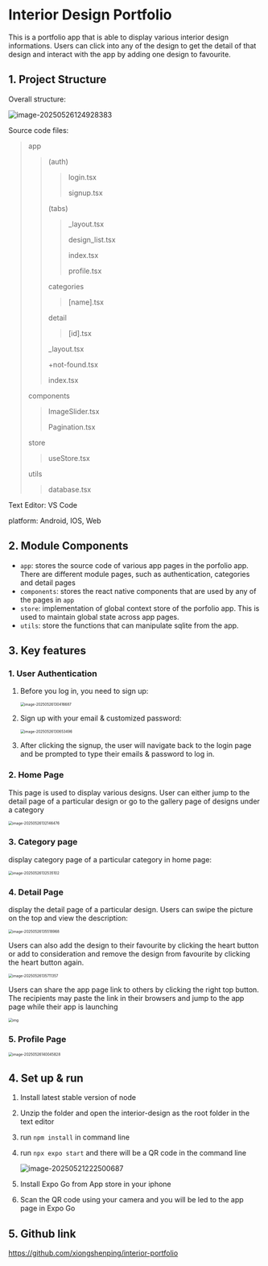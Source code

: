 # Interior Design Portfolio

This is a portfolio app that is able to display various interior design informations. Users can click into any of the design to get the detail of that design and interact with the app by adding one design to favourite.



## 1. Project Structure

Overall structure:

![image-20250526124928383](README.assets/image-20250526124928383.png)

Source code files:

> app
>
> > (auth)
> >
> > > login.tsx
> > >
> > > signup.tsx
> >
> > (tabs)
> >
> > > _layout.tsx
> > >
> > > design_list.tsx
> > >
> > > index.tsx
> > >
> > > profile.tsx
> >
> > categories
> >
> > > [name].tsx
> >
> > detail
> >
> > > [id].tsx
> >
> > _layout.tsx
> >
> > +not-found.tsx
> >
> > index.tsx
>
> components
>
> > ImageSlider.tsx
> >
> > Pagination.tsx
>
> store
>
> > useStore.tsx
>
> utils
>
> > database.tsx



Text Editor: VS Code

platform: Android, IOS, Web



## 2. Module Components

- `app`: stores the source code of various app pages in the porfolio app. There are different module pages, such as authentication, categories and detail pages
- `components`: stores the react native components that are used by any of the pages in `app`
- `store`: implementation of global context store of the porfolio app. This is used to maintain global state across app pages.
- `utils`: store the functions that can manipulate sqlite from the app.



## 3. Key features

### 1. User Authentication

1. Before you log in, you need to sign up:

   <img src="README.assets/image-20250526130416687.png" alt="image-20250526130416687" style="zoom:50%;" />

2. Sign up with your email & customized password:

   <img src="README.assets/image-20250526130653496.png" alt="image-20250526130653496" style="zoom:50%;" />

3. After clicking the signup, the user will navigate back to the login page and be prompted to type their emails & password to log in.



### 2. Home Page

This page is used to display various designs. User can either jump to the detail page of a particular design or go to the gallery page of designs under a category

<img src="README.assets/image-20250526132146476.png" alt="image-20250526132146476" style="zoom:50%;" />



### 3. Category page

display category page of a particular category in home page:

<img src="README.assets/image-20250526132535102.png" alt="image-20250526132535102" style="zoom:50%;" />

### 4. Detail Page

display the detail page of a particular design. Users can swipe the picture on the top and view the description:

<img src="README.assets/image-20250526135518968.png" alt="image-20250526135518968" style="zoom:50%;" />

Users can also add the design to their favourite by clicking the heart button or add to consideration and remove the design from favourite by clicking the heart button again.

<img src="README.assets/image-20250526135711357.png" alt="image-20250526135711357" style="zoom:50%;" />

Users can share the app page link to others by clicking the right top button. The recipients may paste the link in their browsers and jump to the app page while their app is launching

<img src="https://lh7-rt.googleusercontent.com/slidesz/AGV_vUe3ew1i9ixEXOuJEy5pdGLG-E3rOp6L7anskUT8W3kPN6jAQGNNXQ41Ia3WkgQro5viupGDMHabGh54PFfCNwvX1y_pWm4eJxn_OFhjy9iTXcNiIs0w9YR5NvfD24uo8OxGnMR4LpyCSVNbsPBNqj0=s2048?key=BeI-juUBXzzHZO-AP4bF0w" alt="img" style="zoom:50%;" />



### 5. Profile Page

<img src="README.assets/image-20250526140045828.png" alt="image-20250526140045828" style="zoom:50%;" />



## 4. Set up & run

1. Install latest stable version of node

2. Unzip the folder and open the interior-design as the root folder in the text editor

3. run `npm install` in command line

4. run `npx expo start` and there will be a QR code in the command line

   ![image-20250521222500687](../exercise2/readme.assets/image-20250521222500687.png)

5. Install Expo Go from App store in your iphone
6. Scan the QR code using your camera and you will be led to the app page in Expo Go

## 5. Github link

https://github.com/xiongshenping/interior-portfolio
